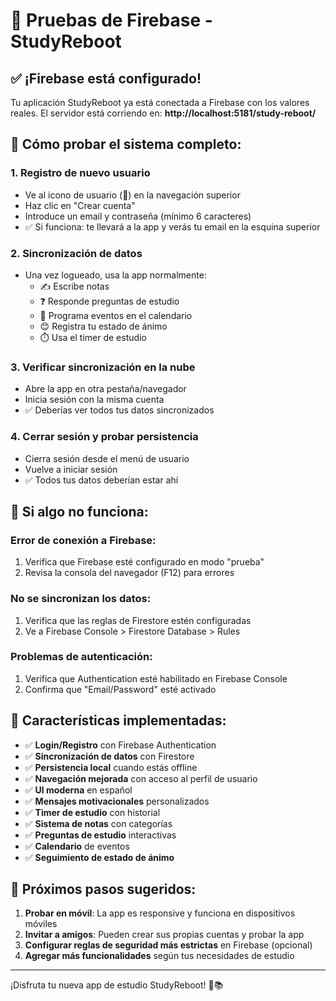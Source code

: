 # 🚀 Pruebas de Firebase - StudyReboot

## ✅ ¡Firebase está configurado!

Tu aplicación StudyReboot ya está conectada a Firebase con los valores reales. El servidor está corriendo en:
**http://localhost:5181/study-reboot/**

## 🧪 Cómo probar el sistema completo:

### 1. **Registro de nuevo usuario**
- Ve al icono de usuario (👤) en la navegación superior
- Haz clic en "Crear cuenta"
- Introduce un email y contraseña (mínimo 6 caracteres)
- ✅ Si funciona: te llevará a la app y verás tu email en la esquina superior

### 2. **Sincronización de datos**
- Una vez logueado, usa la app normalmente:
  - ✍️ Escribe notas
  - ❓ Responde preguntas de estudio
  - 📅 Programa eventos en el calendario
  - 😊 Registra tu estado de ánimo
  - ⏱️ Usa el timer de estudio

### 3. **Verificar sincronización en la nube**
- Abre la app en otra pestaña/navegador
- Inicia sesión con la misma cuenta
- ✅ Deberías ver todos tus datos sincronizados

### 4. **Cerrar sesión y probar persistencia**
- Cierra sesión desde el menú de usuario
- Vuelve a iniciar sesión
- ✅ Todos tus datos deberían estar ahí

## 🔧 Si algo no funciona:

### Error de conexión a Firebase:
1. Verifica que Firebase esté configurado en modo "prueba"
2. Revisa la consola del navegador (F12) para errores

### No se sincronizan los datos:
1. Verifica que las reglas de Firestore estén configuradas
2. Ve a Firebase Console > Firestore Database > Rules

### Problemas de autenticación:
1. Verifica que Authentication esté habilitado en Firebase Console
2. Confirma que "Email/Password" esté activado

## 📱 Características implementadas:

- ✅ **Login/Registro** con Firebase Authentication
- ✅ **Sincronización de datos** con Firestore
- ✅ **Persistencia local** cuando estás offline
- ✅ **Navegación mejorada** con acceso al perfil de usuario
- ✅ **UI moderna** en español
- ✅ **Mensajes motivacionales** personalizados
- ✅ **Timer de estudio** con historial
- ✅ **Sistema de notas** con categorías
- ✅ **Preguntas de estudio** interactivas
- ✅ **Calendario** de eventos
- ✅ **Seguimiento de estado de ánimo**

## 🎯 Próximos pasos sugeridos:

1. **Probar en móvil**: La app es responsive y funciona en dispositivos móviles
2. **Invitar a amigos**: Pueden crear sus propias cuentas y probar la app
3. **Configurar reglas de seguridad más estrictas** en Firebase (opcional)
4. **Agregar más funcionalidades** según tus necesidades de estudio

---

¡Disfruta tu nueva app de estudio StudyReboot! 🎉📚
